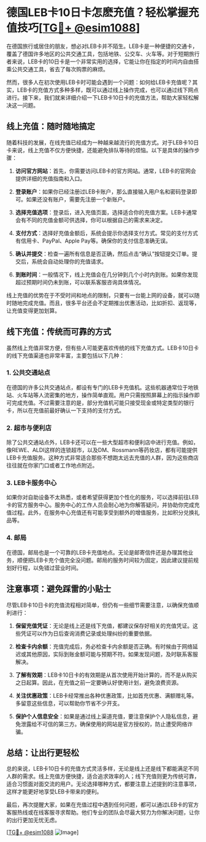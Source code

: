 # 德国LEB卡10日卡怎麽充值？轻松掌握充值技巧[[TG💪+ @esim1088](https://t.me/s/esim1088)]

在德国旅行或居住的朋友，想必对LEB卡并不陌生。LEB卡是一种便捷的交通卡，覆盖了德国许多地区的公共交通工具，包括地铁、公交车、火车等。对于短期旅行者来说，LEB卡的10日卡是一个非常实用的选择，它能让你在指定的时间内自由搭乘公共交通工具，省去了每次购票的麻烦。

然而，很多人在初次使用LEB卡时可能会遇到一个问题：如何给LEB卡充值呢？其实，LEB卡的充值方式多种多样，既可以通过线上操作完成，也可以通过线下网点进行。接下来，我们就来详细介绍一下LEB卡10日卡的充值方法，帮助大家轻松解决这一问题。

## 线上充值：随时随地搞定

随着科技的发展，在线充值已经成为一种越来越流行的充值方式。对于LEB卡10日卡来说，线上充值不仅方便快捷，还能避免排队等待的烦恼。以下是具体的操作步骤：

1. **访问官方网站**：首先，你需要访问LEB卡的官方网站。通常，LEB卡的官网会提供详细的充值指南和入口。

2. **登录账户**：如果你已经注册过LEB卡账户，那么直接输入用户名和密码登录即可。如果还没有账户，需要先注册一个新账户。

3. **选择充值选项**：登录后，进入充值页面，选择适合你的充值方案。LEB卡通常会有不同的充值金额可供选择，你可以根据自己的需求来决定。

4. **支付方式**：选择好充值金额后，系统会提示你选择支付方式。常见的支付方式有信用卡、PayPal、Apple Pay等。确保你的支付信息准确无误。

5. **确认并提交**：检查一遍所有信息是否正确，然后点击“确认”按钮提交订单。提交后，系统会自动处理你的充值请求。

6. **到账时间**：一般情况下，线上充值会在几分钟到几个小时内到账。如果你发现超过预期时间仍未到账，可以联系客服咨询具体情况。

线上充值的优势在于不受时间和地点的限制，只要有一台能上网的设备，就可以随时随地完成充值。而且，很多平台还会不定期推出优惠活动，比如折扣、返现等，让充值变得更加划算。

## 线下充值：传统而可靠的方式

虽然线上充值非常方便，但有些人可能更喜欢传统的线下充值方式。LEB卡10日卡的线下充值渠道也非常丰富，主要包括以下几种：

### 1. 公共交通站点

在德国的许多公共交通站点，都设有专门的LEB卡充值机。这些机器通常位于地铁站、火车站等人流密集的地方，操作简单直观。用户只需按照屏幕上的指示操作即可完成充值。不过需要注意的是，部分充值机可能只接受现金或特定类型的银行卡，所以在充值前最好确认一下支持的支付方式。

### 2. 超市与便利店

除了公共交通站点外，LEB卡还可以在一些大型超市和便利店中进行充值。例如，像REWE、ALDI这样的连锁超市，以及DM、Rossmann等药妆店，都有可能提供LEB卡充值服务。这种方式非常适合那些不想跑太远去充值的人群，因为这些商店往往就在你家门口或者工作地点附近。

### 3. LEB卡服务中心

如果你对自助设备不太熟悉，或者希望获得更加个性化的服务，可以选择前往LEB卡的官方服务中心。服务中心的工作人员会耐心地为你解答疑问，并协助你完成充值过程。此外，在服务中心充值还有可能享受到额外的增值服务，比如积分兑换礼品等。

### 4. 邮局

在德国，邮局也是一个可靠的LEB卡充值地点。无论是邮寄信件还是办理其他业务，顺便把LEB卡充个值完全没问题。邮局的服务时间较为固定，因此建议提前规划好行程，以免错过营业时间。

## 注意事项：避免踩雷的小贴士

尽管LEB卡10日卡的充值流程相对简单，但仍有一些细节需要注意，以确保充值顺利进行：

1. **保留充值凭证**：无论是线上还是线下充值，都建议保存好相关的充值凭证。这些凭证可以作为日后查询消费记录或处理纠纷的重要依据。

2. **检查卡内余额**：充值完成后，务必检查卡内余额是否正确。有时候由于网络延迟或其他原因，实际到账金额可能与预期不符。如果发现问题，及时联系客服解决。

3. **了解有效期**：LEB卡10日卡的有效期是从首次使用开始计算的，而不是从购买之日起算。因此，在充值之前一定要确认好使用计划，避免浪费资源。

4. **关注优惠政策**：LEB卡经常推出各种优惠政策，比如首充优惠、满额赠礼等。多留意这些信息，可以帮助你节省不少开支。

5. **保护个人信息安全**：如果是通过线上渠道充值，要注意保护个人隐私信息，避免泄露给不可信的第三方。确保使用的网站是官方授权的，防止遭受网络诈骗。

## 总结：让出行更轻松

总的来说，LEB卡10日卡的充值方式灵活多样，无论是线上还是线下都能满足不同人群的需求。线上充值方便快捷，适合追求效率的人；线下充值则更为传统可靠，适合习惯面对面交流的用户。无论选择哪种方式，都要注意上述提到的注意事项，这样才能更好地享受LEB卡带来的便利。

最后，再次提醒大家，如果在充值过程中遇到任何问题，都可以通过LEB卡的官方客服热线或在线客服寻求帮助。他们专业的团队会尽最大努力为你解决问题，让你的出行更加无忧无虑。

[[TG💪+ @esim1088](https://t.me/s/esim1088) ![Image](https://i.postimg.cc/4NQfJmqS/Snipaste-2025-05-13-00-14-12.png)]